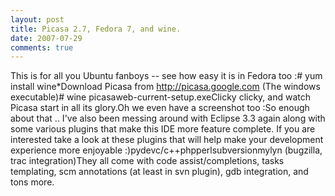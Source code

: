 ```yaml
---
layout: post
title: Picasa 2.7, Fedora 7, and wine.
date: 2007-07-29
comments: true
---
```




This is for all you Ubuntu fanboys -- see how easy it is in Fedora too :\# yum install wine*Download Picasa from http://picasa.google.com (The windows executable)# wine picasaweb-current-setup.exeClicky clicky, and watch Picasa start in all its glory.Oh we even have a screenshot too :So enough about that .. I've also been messing around with Eclipse 3.3 again along with some various plugins that make this IDE more feature complete. If you are interested take a look at these plugins that will help make your development experience more enjoyable :)pydevc/c++phpperlsubversionmylyn (bugzilla, trac integration)They all come with code assist/completions, tasks templating, scm annotations (at least in svn plugin), gdb integration, and tons more.



